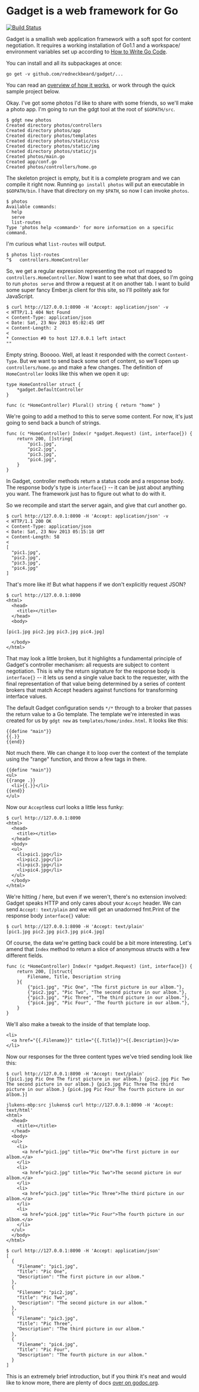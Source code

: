 Gadget is a web framework for Go
================================

[![Build Status](https://travis-ci.org/redneckbeard/gadget.png?branch=master)](https://travis-ci.org/redneckbeard/gadget)

Gadget is a smallish web application framework with a soft spot for content
negotiation. It requires a working installation of Go1.1 and a workspace/
environment variables set up according to [How to Write Go
Code](http://golang.org/doc/code.html).

You can install and all its subpackages at once:

```
go get -v github.com/redneckbeard/gadget/...
```

You can read an [overview of how it works][1], or work through the quick sample
project below.

[1]: http://redneckbeard.github.io/gadget/

Okay. I've got some photos I'd like to share with some
friends, so we'll make a photo app. I'm going to run the gdgt tool at the root
of `$GOPATH/src`.

```
$ gdgt new photos
Created directory photos/controllers
Created directory photos/app
Created directory photos/templates
Created directory photos/static/css
Created directory photos/static/img
Created directory photos/static/js
Created photos/main.go
Created app/conf.go
Created photos/controllers/home.go
```

The skeleton project is empty, but it is a complete program and we can compile it right now. Running `go install photos` will put an executable in `$GOPATH/bin`. I have that directory on my `$PATH`, so now I can invoke `photos`.

```
$ photos
Available commands:
  help
  serve
  list-routes
Type 'photos help <command>' for more information on a specific command.
```

I'm curious what `list-routes` will output.

```
$ photos list-routes
^$ 	 controllers.HomeController
```

So, we get a regular expression representing the root url mapped to
`controllers.HomeController`. Now I want to see what that does, so I'm going to
run `photos serve` and throw a request at it on another tab. I want to build
some super fancy Ember.js client for this site, so I'll politely ask for
JavaScript.

```
$ curl http://127.0.0.1:8090 -H 'Accept: application/json' -v
< HTTP/1.1 404 Not Found
< Content-Type: application/json
< Date: Sat, 23 Nov 2013 05:02:45 GMT
< Content-Length: 2
< 
* Connection #0 to host 127.0.0.1 left intact
""
```

Empty string. Booooo. Well, at least it responded with the correct
`Content-Type`. But we want to send back some sort of content, so we'll open up
`controllers/home.go` and make a few changes. The definition of
`HomeController` looks like this when we open it up:

```
type HomeController struct {
	*gadget.DefaultController
}

func (c *HomeController) Plural() string { return "home" }
```

We're going to add a method to this to serve some content. For now, it's just
going to send back a bunch of strings.

```
func (c *HomeController) Index(r *gadget.Request) (int, interface{}) {
	return 200, []string{
		"pic1.jpg",
		"pic2.jpg",
		"pic3.jpg",
		"pic4.jpg",
	}
}
```

In Gadget, controller methods return a status code and a response body. The
response body's type is `interface{}` -- it can be just about anything you
want. The framework just has to figure out what to do with it.

So we recompile and start the server again, and give that curl another go.

```
$ curl http://127.0.0.1:8090 -H 'Accept: application/json' -v
< HTTP/1.1 200 OK
< Content-Type: application/json
< Date: Sat, 23 Nov 2013 05:15:18 GMT
< Content-Length: 58
< 
[
  "pic1.jpg",
  "pic2.jpg",
  "pic3.jpg",
  "pic4.jpg"
]
```

That's more like it! But what happens if we don't explicitly request JSON?

```
$ curl http://127.0.0.1:8090
<html>
  <head>
    <title></title>
  </head>
  <body>
	  
[pic1.jpg pic2.jpg pic3.jpg pic4.jpg]

  </body>
</html>
```

That may look a little broken, but it highlights a fundamental principle of
Gadget's controller mechanism: all requests are subject to content negotiation.
This is why the return signature for the response body is `interface{}` -- it
lets us send a single value back to the requester, with the final
representation of that value being determined by a series of content brokers
that match Accept headers against functions for transforming interface values.

The default Gadget configuration sends `*/*` through to a broker that passes
the return value to a Go template. The template we're interested in was created
for us by `gdgt new` as `templates/home/index.html`. It looks like this:

```
{{define "main"}}
{{.}}
{{end}}
```

Not much there. We can change it to loop over the context of the template using
the "range" function, and throw a few tags in there.

```
{{define "main"}}
<ul>
{{range .}}
  <li>{{.}}</li>
{{end}}
</ul>
```

Now our `Accept`less curl looks a little less funky:

```
$ curl http://127.0.0.1:8090
<html>
  <head>
    <title></title>
  </head>
  <body>
  <ul>
    <li>pic1.jpg</li>
    <li>pic2.jpg</li>
    <li>pic3.jpg</li>
    <li>pic4.jpg</li>
  </ul>
  </body>
</html>
```

We're hitting / here, but even if we weren't, there's no extension involved:
Gadget speaks HTTP and only cares about your `Accept` header. We can send
`Accept: text/plain` and we will get an unadorned fmt.Print of the response
body `interface{}` value:

```
$ curl http://127.0.0.1:8090 -H 'Accept: text/plain'
[pic1.jpg pic2.jpg pic3.jpg pic4.jpg]
```

Of course, the data we're getting back could be a bit more interesting. Let's
amend that `Index` method to return a slice of anonymous structs with a few
different fields.

```
func (c *HomeController) Index(r *gadget.Request) (int, interface{}) {
	return 200, []struct{
		Filename, Title, Description string
	}{
		{"pic1.jpg", "Pic One", "The first picture in our albom."},
		{"pic2.jpg", "Pic Two", "The second picture in our albom."},
		{"pic3.jpg", "Pic Three", "The third picture in our albom."},
		{"pic4.jpg", "Pic Four", "The fourth picture in our albom."},
	}
}
```

We'll also make a tweak to the inside of that template loop.

```
<li>
  <a href="{{.Filename}}" title="{{.Title}}">{{.Description}}</a>
</li>
```

Now our responses for the three content types we've tried sending look like this:

```
$ curl http://127.0.0.1:8090 -H 'Accept: text/plain'
[{pic1.jpg Pic One The first picture in our albom.} {pic2.jpg Pic Two The second picture in our albom.} {pic3.jpg Pic Three The third picture in our albom.} {pic4.jpg Pic Four The fourth picture in our albom.}]

jlukens-mbp:src jlukens$ curl http://127.0.0.1:8090 -H 'Accept: text/html'
<html>
  <head>
    <title></title>
  </head>
  <body>
  <ul>
    <li>
      <a href="pic1.jpg" title="Pic One">The first picture in our albom.</a>
    </li>
    <li>
      <a href="pic2.jpg" title="Pic Two">The second picture in our albom.</a>
    </li>
    <li>
      <a href="pic3.jpg" title="Pic Three">The third picture in our albom.</a>
    </li>
    <li>
      <a href="pic4.jpg" title="Pic Four">The fourth picture in our albom.</a>
    </li>
  </ul>
  </body>
</html>

$ curl http://127.0.0.1:8090 -H 'Accept: application/json'
[
  {
    "Filename": "pic1.jpg",
    "Title": "Pic One",
    "Description": "The first picture in our albom."
  },
  {
    "Filename": "pic2.jpg",
    "Title": "Pic Two",
    "Description": "The second picture in our albom."
  },
  {
    "Filename": "pic3.jpg",
    "Title": "Pic Three",
    "Description": "The third picture in our albom."
  },
  {
    "Filename": "pic4.jpg",
    "Title": "Pic Four",
    "Description": "The fourth picture in our albom."
  }
]
```

This is an extremely brief introduction, but if you think it's neat and would
like to know more, there are plenty of docs [over on
godoc.org](http://godoc.org/github.com/redneckbeard/gadget).
